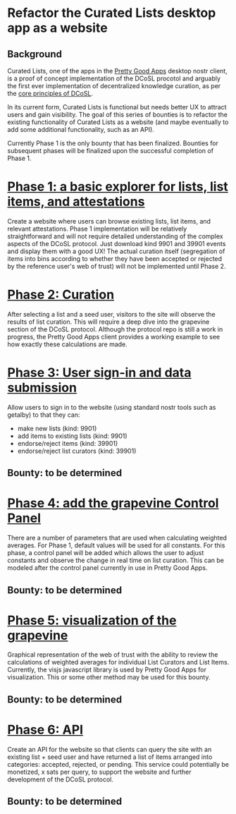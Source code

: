 Refactor the Curated Lists desktop app as a website
=====

## Background

Curated Lists, one of the apps in the [Pretty Good Apps](https://github.com/wds4/pretty-good) desktop nostr client, is a proof of concept implementation of the DCoSL procotol and arguably the first ever implementation of decentralized knowledge curation, as per the [core principles of DCoSL](../../dips/coreProtocol).

In its current form, Curated Lists is functional but needs better UX to attract users and gain visibility. The goal of this series of bounties is to refactor the existing functionality of Curated Lists as a website (and maybe eventually to add some additional functionality, such as an API). 

Currently Phase 1 is the only bounty that has been finalized. Bounties for subsequent phases will be finalized upon the successful completion of Phase 1.

# [Phase 1: a basic explorer for lists, list items, and attestations](./phase1/phase1.md)

Create a website where users can browse existing lists, list items, and relevant attestations. Phase 1 implementation will be relatively straightforward and will not require detailed understanding of the complex aspects of the DCoSL protocol. Just download kind 9901 and 39901 events and display them with a good UX! The actual curation itself (segregation of items into bins according to whether they have been accepted or rejected by the reference user's web of trust) will not be implemented until Phase 2. 

# [Phase 2: Curation](./phase2.md)

After selecting a list and a seed user, visitors to the site will observe the results of list curation. This will require a deep dive into the grapevine section of the DCoSL protocol. Although the protocol repo is still a work in progress, the Pretty Good Apps client provides a working example to see how exactly these calculations are made.

# [Phase 3: User sign-in and data submission](./phase3.md)

Allow users to sign in to the website (using standard nostr tools such as getalby) to that they can:
- make new lists (kind: 9901)
- add items to existing lists (kind: 9901)
- endorse/reject items (kind: 39901)
- endorse/reject list curators (kind: 39901)

## Bounty: to be determined

# [Phase 4: add the grapevine Control Panel](./phase4.md)

There are a number of parameters that are used when calculating weighted averages. For Phase 1, default values will be used for all constants. For this phase, a control panel will be added which allows the user to adjust constants and observe the change in real time on list curation. This can be modeled after the control panel currently in use in Pretty Good Apps.

## Bounty: to be determined

# [Phase 5: visualization of the grapevine](./phase5.md)

Graphical representation of the web of trust with the ability to review the calculations of weighted averages for individual List Curators and List Items. Currently, the visjs javascript library is used by Pretty Good Apps for visualization. This or some other method may be used for this bounty.

## Bounty: to be determined

# [Phase 6: API](./phase6.md)

Create an API for the website so that clients can query the site with an existing list + seed user and have returned a list of items arranged into categories: accepted, rejected, or pending. This service could potentially be monetized, x sats per query, to support the website and further development of the DCoSL protocol.

## Bounty: to be determined


